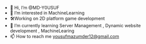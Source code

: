- 👋 Hi, I’m @MD-Y0USUF
- 👀 I’m interested in MachineLearning
- 🛠️Working on 2D platform game development
- 🌱 I’m currently learning Server Management , Dynamic website development , MachineLearing
- 📫 How to reach me yousufmazumder12@gmail.com
<!---
MD-Y0USUF/MD-Y0USUF is a ✨ special ✨ repository because its `README.md` (this file) appears on your GitHub profile.
You can click the Preview link to take a look at your changes.
--->
